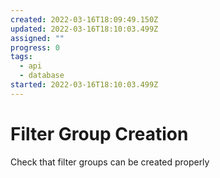 ```yaml
---
created: 2022-03-16T18:09:49.150Z
updated: 2022-03-16T18:10:03.499Z
assigned: ""
progress: 0
tags:
  - api
  - database
started: 2022-03-16T18:10:03.499Z
---
```


# Filter Group Creation

Check that filter groups can be created properly

